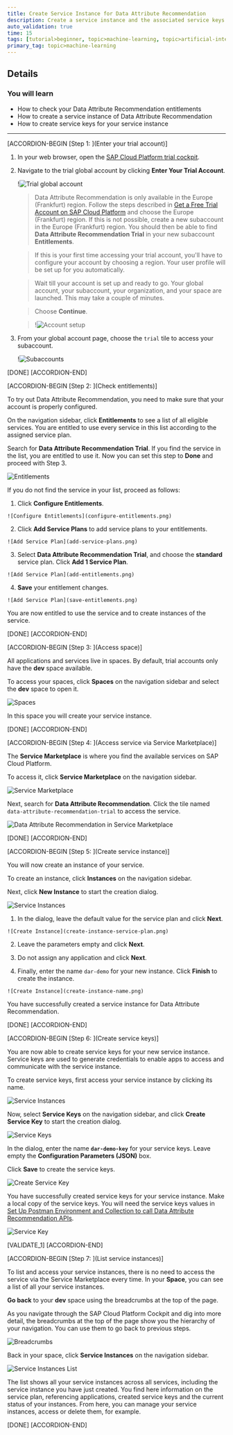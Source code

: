 ```yaml
---
title: Create Service Instance for Data Attribute Recommendation
description: Create a service instance and the associated service keys for Data Attribute Recommendation, one of the SAP AI Business Services, using the SAP Cloud Platform trial cockpit.
auto_validation: true
time: 15
tags: [tutorial>beginner, topic>machine-learning, topic>artificial-intelligence, products>sap-cloud-platform, products>sap-ai-business-services, products>data-attribute-recommendation]
primary_tag: topic>machine-learning
---
```


## Details
### You will learn
  - How to check your Data Attribute Recommendation entitlements
  - How to create a service instance of Data Attribute Recommendation
  - How to create service keys for your service instance

---

[ACCORDION-BEGIN [Step 1: ](Enter your trial account)]

1. In your web browser, open the [SAP Cloud Platform trial cockpit](https://cockpit.hanatrial.ondemand.com/).

2. Navigate to the trial global account by clicking **Enter Your Trial Account**.

    !![Trial global account](01_Foundation20Onboarding_Home.png)

    >Data Attribute Recommendation is only available in the Europe (Frankfurt) region. Follow the steps described in [Get a Free Trial Account on SAP Cloud Platform](hcp-create-trial-account) and choose the Europe (Frankfurt) region. If this is not possible, create a new subaccount in the Europe (Frankfurt) region. You should then be able to find **Data Attribute Recommendation Trial** in your new subaccount **Entitlements**.

    >If this is your first time accessing your trial account, you'll have to configure your account by choosing a region. Your user profile will be set up for you automatically.

    >Wait till your account is set up and ready to go. Your global account, your subaccount, your organization, and your space are launched. This may take a couple of minutes.

    >Choose **Continue**.

    >!![Account setup](02_Foundation20Onboarding_Processing.png)

3. From your global account page, choose the `trial` tile to access your subaccount.

    !![Subaccounts](enter-trial-account.png)

[DONE]
[ACCORDION-END]


[ACCORDION-BEGIN [Step 2: ](Check entitlements)]

To try out Data Attribute Recommendation, you need to make sure that your account is properly configured.

On the navigation sidebar, click **Entitlements** to see a list of all eligible services. You are entitled to use every service in this list according to the assigned service plan.

Search for **Data Attribute Recommendation Trial**. If you find the service in the list, you are entitled to use it. Now you can set this step to **Done** and proceed with Step 3.

![Entitlements](check-entitlements.png)

If you do not find the service in your list, proceed as follows:

  1. Click **Configure Entitlements**.

    ![Configure Entitlements](configure-entitlements.png)

  2. Click **Add Service Plans** to add service plans to your entitlements.

    ![Add Service Plan](add-service-plans.png)

  3. Select **Data Attribute Recommendation Trial**, and choose the **standard** service plan. Click **Add 1 Service Plan**.

    ![Add Service Plan](add-entitlements.png)

  4. **Save** your entitlement changes.

    ![Add Service Plan](save-entitlements.png)    

You are now entitled to use the service and to create instances of the service.

[DONE]
[ACCORDION-END]


[ACCORDION-BEGIN [Step 3: ](Access space)]

All applications and services live in spaces. By default, trial accounts only have the **dev** space available.

To access your spaces, click **Spaces** on the navigation sidebar and select the **dev** space to open it.

![Spaces](access-space.png)

In this space you will create your service instance.

[DONE]
[ACCORDION-END]


[ACCORDION-BEGIN [Step 4: ](Access service via Service Marketplace)]

The **Service Marketplace** is where you find the available services on SAP Cloud Platform.

To access it, click **Service Marketplace** on the navigation sidebar.

![Service Marketplace](access-service-marketplace.png)

Next, search for **Data Attribute Recommendation**. Click the tile named `data-attribute-recommendation-trial` to access the service.

![Data Attribute Recommendation in Service Marketplace](access-dar.png)

[DONE]
[ACCORDION-END]


[ACCORDION-BEGIN [Step 5: ](Create service instance)]

You will now create an instance of your service.

To create an instance, click **Instances** on the navigation sidebar.

Next, click **New Instance** to start the creation dialog.

![Service Instances](create-instance.png)

  1. In the dialog, leave the default value for the service plan and click **Next**.

    ![Create Instance](create-instance-service-plan.png)

  2. Leave the parameters empty and click **Next**.

  3. Do not assign any application and click **Next**.

  4. Finally, enter the name `dar-demo` for your new instance. Click **Finish** to create the instance.

    ![Create Instance](create-instance-name.png)

You have successfully created a service instance for Data Attribute Recommendation.

[DONE]
[ACCORDION-END]


[ACCORDION-BEGIN [Step 6: ](Create service keys)]

You are now able to create service keys for your new service instance. Service keys are used to generate credentials to enable apps to access and communicate with the service instance.

To create service keys, first access your service instance by clicking its name.

![Service Instances](access-instance.png)

Now, select **Service Keys** on the navigation sidebar, and click **Create Service Key** to start the creation dialog.

![Service Keys](create-service-keys.png)

In the dialog, enter the name **`dar-demo-key`** for your service keys. Leave empty the **Configuration Parameters (JSON)** box.

 Click **Save** to create the service keys.

![Create Service Key](create-service-key-name.png)

You have successfully created service keys for your service instance. Make a local copy of the service keys. You will need the service keys values in [Set Up Postman Environment and Collection to call Data Attribute Recommendation APIs](cp-aibus-dar-setup-postman).

![Service Key](service-key.png)

[VALIDATE_1]
[ACCORDION-END]


[ACCORDION-BEGIN [Step 7: ](List service instances)]

To list and access your service instances, there is no need to access the service via the Service Marketplace every time. In your **Space**, you can see a list of all your service instances.

**Go back** to your **dev** space using the breadcrumbs at the top of the page.

As you navigate through the SAP Cloud Platform Cockpit and dig into more detail, the breadcrumbs at the top of the page show you the hierarchy of your navigation. You can use them to go back to previous steps.

![Breadcrumbs](nav-back-breadcrumbs.png)

Back in your space, click **Service Instances** on the navigation sidebar.

![Service Instances List](service-instances-list.png)

The list shows all your service instances across all services, including the service instance you have just created. You find here information on the service plan, referencing applications, created service keys and the current status of your instances. From here, you can manage your service instances, access or delete them, for example.

[DONE]
[ACCORDION-END]
